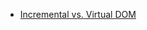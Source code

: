- [Incremental vs. Virtual DOM](https://auth0.com/blog/face-off-virtual-dom-vs-incremental-dom-vs-glimmer/)

